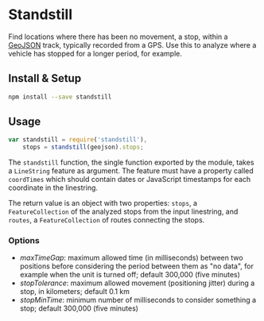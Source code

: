 # Standstill

Find locations where there has been no movement, a stop, within a [GeoJSON](http://geojson.org/) track, 
typically recorded from a GPS. Use this to analyze where a vehicle has stopped for a longer period, for example.

## Install & Setup

```sh
npm install --save standstill
``` 

## Usage

```javascript
var standstill = require('standstill'),
    stops = standstill(geojson).stops;
```

The `standstill` function, the single function exported by the module, takes a `LineString` feature as
argument. The feature must have a property called `coordTimes` which should contain dates or JavaScript
timestamps for each coordinate in the linestring.

The return value is an object with two properties: `stops`, a `FeatureCollection` of the analyzed stops from
the input linestring, and `routes`, a `FeatureCollection` of routes connecting the stops.

### Options

* _maxTimeGap_: maximum allowed time (in milliseconds) between two positions before considering the period
  between them as "no data", for example when the unit is turned off; default 300,000 (five minutes)
* _stopTolerance_: maximum allowed movement (positioning jitter) during a stop, in kilometers; default 0.1 km
* _stopMinTime_: minimum number of milliseconds to consider something a stop; default 300,000 (five minutes)
